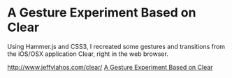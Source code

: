 # A Gesture Experiment Based on Clear
Using Hammer.js and CSS3, I recreated some gestures and transitions from the iOS/OSX application Clear, right in the web browser.

http://www.jeffvlahos.com/clear/
[A Gesture Experiment Based on Clear](http://www.jeffvlahos.com/clear/)